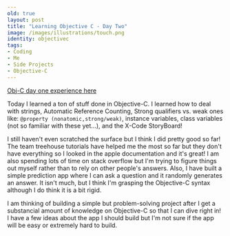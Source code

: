 ```yaml
---
old: true
layout: post
title: "Learning Objective C - Day Two"
image: /images/illustrations/touch.png
identity: objectivec
tags:
- Coding
- Me
- Side Projects
- Objective-C
---
```


<p><a href="/learning-objective-c-day-one/">Obj-C day one experience here</a></p>

Today I learned a ton of stuff done in Objective-C. I learned how to deal with strings, Automatic Reference Counting, Strong qualifiers vs. weak ones like: <code>@property (nonatomic,strong/weak)</code>, instance variables, class variables (not so familiar with these yet...), and the X-Code StoryBoard!

I still haven't even scratched the surface but I think I did pretty good so far! The team treehouse tutorials have helped me the most so far but they don't have everything so I looked in the apple documentation and it's great! I am also spending lots of time on stack overflow but I'm trying to figure things out myself rather than to rely on other people's answers. Also, I have built a simple prediction app where I can ask a question and it randomly generates an answer. It isn't much, but I think I'm grasping the Objective-C syntax although I do think it is a bit rigid.

I am thinking of building a simple but problem-solving project after I get a substancial amount of knowledge on Objective-C so that I can dive right in! I have a few ideas about the app I should build but I'm not sure if the app will be easy or extremely hard to build.